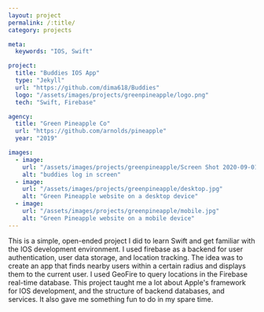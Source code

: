 ```yaml
---
layout: project
permalink: /:title/
category: projects

meta:
  keywords: "IOS, Swift"

project:
  title: "Buddies IOS App"
  type: "Jekyll"
  url: "https://github.com/dima618/Buddies"
  logo: "/assets/images/projects/greenpineapple/logo.png"
  tech: "Swift, Firebase"

agency:
  title: "Green Pineapple Co"
  url: "https://github.com/arnolds/pineapple"
  year: "2019"

images:
  - image:
    url: "/assets/images/projects/greenpineapple/Screen Shot 2020-09-01 at 2.25.26 AM.png"
    alt: "buddies log in screen"
  - image:
    url: "/assets/images/projects/greenpineapple/desktop.jpg"
    alt: "Green Pineapple website on a desktop device"
  - image:
    url: "/assets/images/projects/greenpineapple/mobile.jpg"
    alt: "Green Pineapple website on a mobile device"
---
```

<p>This is a simple, open-ended project I did to learn Swift and get familiar with the IOS development environment. I used firebase as a backend for user authentication, user data storage, and location tracking. The idea was to create an app that finds nearby users within a certain radius and displays them to the current user. I used GeoFire to query locations in the Firebase real-time database. This project taught me a lot about Apple's framework for IOS development, and the structure of backend databases, and services. It also gave me something fun to do in my spare time.</p>

